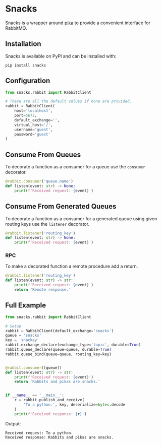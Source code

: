 # Snacks

Snacks is a wrapper around [pika](https://pypi.org/project/pika/) to provide a
convenient interface for RabbitMQ.

## Installation
Snacks is available on PyPI and can be installed with:
```shell
pip install snacks
```

## Configuration
```python
from snacks.rabbit import RabbitClient

# These are all the default values if none are provided.
rabbit = RabbitClient(
    host='localhost',
    port=5672,
    default_exchange='',
    virtual_host='/',
    username='guest',
    password='guest'
)
```

## Consume From Queues
To decorate a function as a consumer for a queue use the `consumer` decorator.
```python
@rabbit.consumer('queue.name')
def listen(event: str) -> None:
    print(f'Received request: {event}')
```


## Consume From Generated Queues
To decorate a function as a consumer for a generated queue using given routing
keys use the `listener` decorator.
```python
@rabbit.listener('routing_key')
def listen(event: str) -> None:
    print(f'Received request: {event}')
```

### RPC
To make a decorated function a remote procedure add a return.
```python
@rabbit.listener('routing_key')
def listen(event: str) -> str:
    print(f'Received request: {event}')
    return 'Remote response.'
```

## Full Example

```python
from snacks.rabbit import RabbitClient

# Setup
rabbit = RabbitClient(default_exchange='snacks')
queue = 'snacks'
key = 'snackey'
rabbit.exchange_declare(exchange_type='topic', durable=True)
rabbit.queue_declare(queue=queue, durable=True)
rabbit.queue_bind(queue=queue, routing_key=key)


@rabbit.consumer([queue])
def listen(event: str) -> str:
    print(f'Received request: {event}')
    return 'Rabbits and pikas are snacks.'


if __name__ == '__main__':
    r = rabbit.publish_and_receive(
        'To a python.', key, deserialize=bytes.decode
    )
    print(f'Received response: {r}')
```

Output:
```
Received request: To a python.
Received response: Rabbits and pikas are snacks.
```
